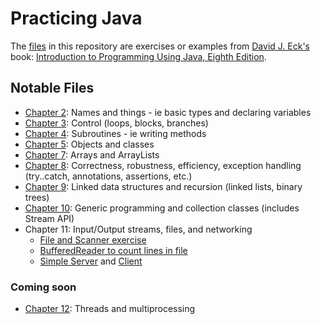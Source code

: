 # Practicing Java
The [files](https://github.com/ihouwat/intro-to-programming-java/tree/master/src) in this repository are exercises or examples from [David J. Eck's](http://math.hws.edu/javanotes/) book: [Introduction to Programming Using Java, Eighth Edition](http://math.hws.edu/javanotes/).
## Notable Files
- [Chapter 2](https://github.com/ihouwat/intro-to-programming-java/blob/master/src/Chapter02Exercises.java): Names and things - ie basic types and declaring variables
- [Chapter 3](https://github.com/ihouwat/intro-to-programming-java/blob/master/src/Chapter03Exercises.java): Control (loops, blocks, branches)
- [Chapter 4](https://github.com/ihouwat/intro-to-programming-java/blob/master/src/Chapter04Exercises.java): Subroutines - ie writing methods
- [Chapter 5](https://github.com/ihouwat/intro-to-programming-java/blob/master/src/Chapter05Exercises.java): Objects and classes
- [Chapter 7](https://github.com/ihouwat/intro-to-programming-java/blob/master/src/Chapter07Exercises.java): Arrays and ArrayLists
- [Chapter 8](https://github.com/ihouwat/intro-to-programming-java/blob/master/src/Chapter08Exercises.java): Correctness, robustness, efficiency, exception handling (try..catch, annotations, assertions, etc.)
- [Chapter 9](https://github.com/ihouwat/intro-to-programming-java/blob/master/src/Chapter09Exercises.java): Linked data structures and recursion (linked lists, binary trees)
- [Chapter 10](https://github.com/ihouwat/intro-to-programming-java/blob/master/src/Chapter10Exercises.java): Generic programming and collection classes (includes Stream API)
- Chapter 11: Input/Output streams, files, and networking
    - [File and Scanner exercise](https://github.com/ihouwat/intro-to-programming-java/blob/master/src/Chapter11Exercise1DirectoryList.java)
    - [BufferedReader to count lines in file](https://github.com/ihouwat/intro-to-programming-java/blob/master/src/Chapter11Exercise2LineCount.java)
    - [Simple Server](https://github.com/ihouwat/intro-to-programming-java/blob/master/src/Chapter11Exercise3NetworkServer.java) and [Client](https://github.com/ihouwat/intro-to-programming-java/blob/master/src/Chapter11Exercise4NetworkClient.java)
### Coming soon
- [Chapter 12](): Threads and multiprocessing